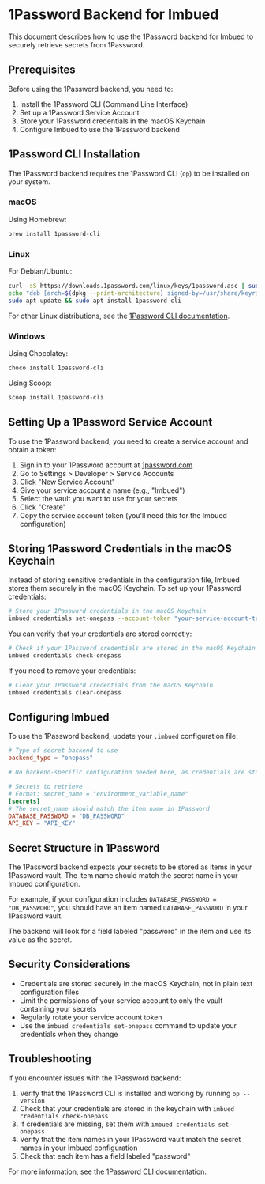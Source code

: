 # 1Password Backend for Imbued

This document describes how to use the 1Password backend for Imbued to securely retrieve secrets from 1Password.

## Prerequisites

Before using the 1Password backend, you need to:

1. Install the 1Password CLI (Command Line Interface)
2. Set up a 1Password Service Account
3. Store your 1Password credentials in the macOS Keychain
4. Configure Imbued to use the 1Password backend

## 1Password CLI Installation

The 1Password backend requires the 1Password CLI (`op`) to be installed on your system.

### macOS

Using Homebrew:
```bash
brew install 1password-cli
```

### Linux

For Debian/Ubuntu:
```bash
curl -sS https://downloads.1password.com/linux/keys/1password.asc | sudo gpg --dearmor --output /usr/share/keyrings/1password-archive-keyring.gpg
echo "deb [arch=$(dpkg --print-architecture) signed-by=/usr/share/keyrings/1password-archive-keyring.gpg] https://downloads.1password.com/linux/debian/$(dpkg --print-architecture) stable main" | sudo tee /etc/apt/sources.list.d/1password.list
sudo apt update && sudo apt install 1password-cli
```

For other Linux distributions, see the [1Password CLI documentation](https://developer.1password.com/docs/cli/get-started/).

### Windows

Using Chocolatey:
```powershell
choco install 1password-cli
```

Using Scoop:
```powershell
scoop install 1password-cli
```

## Setting Up a 1Password Service Account

To use the 1Password backend, you need to create a service account and obtain a token:

1. Sign in to your 1Password account at [1password.com](https://1password.com)
2. Go to Settings > Developer > Service Accounts
3. Click "New Service Account"
4. Give your service account a name (e.g., "Imbued")
5. Select the vault you want to use for your secrets
6. Click "Create"
7. Copy the service account token (you'll need this for the Imbued configuration)

## Storing 1Password Credentials in the macOS Keychain

Instead of storing sensitive credentials in the configuration file, Imbued stores them securely in the macOS Keychain. To set up your 1Password credentials:

```bash
# Store your 1Password credentials in the macOS Keychain
imbued credentials set-onepass --account-token "your-service-account-token" --vault-id "your-vault-id"
```

You can verify that your credentials are stored correctly:

```bash
# Check if your 1Password credentials are stored in the macOS Keychain
imbued credentials check-onepass
```

If you need to remove your credentials:

```bash
# Clear your 1Password credentials from the macOS Keychain
imbued credentials clear-onepass
```

## Configuring Imbued

To use the 1Password backend, update your `.imbued` configuration file:

```toml
# Type of secret backend to use
backend_type = "onepass"

# No backend-specific configuration needed here, as credentials are stored in the keychain

# Secrets to retrieve
# Format: secret_name = "environment_variable_name"
[secrets]
# The secret_name should match the item name in 1Password
DATABASE_PASSWORD = "DB_PASSWORD"
API_KEY = "API_KEY"
```

## Secret Structure in 1Password

The 1Password backend expects your secrets to be stored as items in your 1Password vault. The item name should match the secret name in your Imbued configuration.

For example, if your configuration includes `DATABASE_PASSWORD = "DB_PASSWORD"`, you should have an item named `DATABASE_PASSWORD` in your 1Password vault.

The backend will look for a field labeled "password" in the item and use its value as the secret.

## Security Considerations

- Credentials are stored securely in the macOS Keychain, not in plain text configuration files
- Limit the permissions of your service account to only the vault containing your secrets
- Regularly rotate your service account token
- Use the `imbued credentials set-onepass` command to update your credentials when they change

## Troubleshooting

If you encounter issues with the 1Password backend:

1. Verify that the 1Password CLI is installed and working by running `op --version`
2. Check that your credentials are stored in the keychain with `imbued credentials check-onepass`
3. If credentials are missing, set them with `imbued credentials set-onepass`
4. Verify that the item names in your 1Password vault match the secret names in your Imbued configuration
5. Check that each item has a field labeled "password"

For more information, see the [1Password CLI documentation](https://developer.1password.com/docs/cli/).
